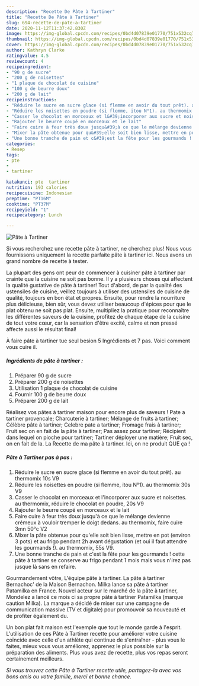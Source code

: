 ```yaml
---
description: "Recette De Pâte à Tartiner"
title: "Recette De Pâte à Tartiner"
slug: 694-recette-de-pate-a-tartiner
date: 2020-11-12T11:37:42.830Z
image: https://img-global.cpcdn.com/recipes/0bd4d07839e01770/751x532cq70/pate-a-tartiner-photo-principale-de-la-recette.jpg
thumbnail: https://img-global.cpcdn.com/recipes/0bd4d07839e01770/751x532cq70/pate-a-tartiner-photo-principale-de-la-recette.jpg
cover: https://img-global.cpcdn.com/recipes/0bd4d07839e01770/751x532cq70/pate-a-tartiner-photo-principale-de-la-recette.jpg
author: Kathryn Clarke
ratingvalue: 4.5
reviewcount: 4
recipeingredient:
- "90 g de sucre"
- "200 g de noisettes"
- "1 plaque de chocolat de cuisine"
- "100 g de beurre doux"
- "200 g de lait"
recipeinstructions:
- "Réduire le sucre en sucre glace (si flemme en avoir du tout prêt). au thermomix 10s V9"
- "Réduire les noisettes en poudre (si flemme, itou N°1). au thermomix 30s V9"
- "Casser le chocolat en morceaux et l&#39;incorporer aux sucre et noisettes. au thermomix, réduire le chocolat en poudre, 20s V9"
- "Rajouter le beurre coupé en morceaux et le lait"
- "Faire cuire à feur très doux jusqu&#39;à ce que le mélange devienne crémeux à vouloir tremper le doigt dedans. au thermomix, faire cuire 3mn 50°c V2"
- "Mixer la pâte obtenue pour qu&#39;elle soit bien lisse, mettre en pot (environ 3 pots) et au frigo pendant 2h avant dégustation (et oui il faut attendre les gourmands !). au thermomix, 55s V9."
- "Une bonne tranche de pain et c&#39;est la fête pour les gourmands ! cette pâte à tartiner se conserve au frigo pendant 1 mois mais vous n&#39;irez pas jusque là sans en refaire."
categories:
- Resep
tags:
- pte
- 
- tartiner

katakunci: pte  tartiner 
nutrition: 193 calories
recipecuisine: Indonesian
preptime: "PT16M"
cooktime: "PT37M"
recipeyield: "1"
recipecategory: Lunch

---
```



![Pâte à Tartiner](https://img-global.cpcdn.com/recipes/0bd4d07839e01770/751x532cq70/pate-a-tartiner-photo-principale-de-la-recette.jpg)

Si vous recherchez une recette pâte à tartiner, ne cherchez plus! Nous vous fournissons uniquement la recette parfaite pâte à tartiner ici. Nous avons un grand nombre de recette à tester.

La plupart des gens ont peur de commencer à cuisiner pâte à tartiner par crainte que la cuisine ne soit pas bonne. Il y a plusieurs choses qui affectent la qualité gustative de pâte à tartiner! Tout d'abord, de par la qualité des ustensiles de cuisine, veillez toujours à utiliser des ustensiles de cuisine de qualité, toujours en bon état et propres. Ensuite, pour rendre la nourriture plus délicieuse, bien sûr, vous devez utiliser beaucoup d'épices pour que le plat obtenu ne soit pas plat. Ensuite, multipliez la pratique pour reconnaître les différentes saveurs de la cuisine, profitez de chaque étape de la cuisine de tout votre cœur, car la sensation d'être excité, calme et non pressé affecte aussi le résultat final!

<!--inarticleads1-->

À faire pâte à tartiner tue seul besion 5 Ingrédients et 7 pas. Voici comment vous cuire il.

##### Ingrédients de pâte à tartiner :

1. Préparer 90 g de sucre
1. Préparer 200 g de noisettes
1. Utilisation 1 plaque de chocolat de cuisine
1. Fournir 100 g de beurre doux
1. Préparer 200 g de lait


Réalisez vos pâtes à tartiner maison pour encore plus de saveurs ! Pate a tartiner provencale; Charcuterie à tartiner; Mélange de fruits à tartiner; Célèbre pâte à tartiner; Celebre pate a tartiner; Fromage frais à tartiner; Fruit sec on en fait de la pâte à tartiner; Pas assez pour tartiner; Récipient dans lequel on pioche pour tartiner; Tartiner déployer une matière; Fruit sec, on en fait de la. La Recette de ma pâte à tartiner. Ici, on ne produit QUE ça ! 

<!--inarticleads2-->

##### Pâte à Tartiner pas à pas :

1. Réduire le sucre en sucre glace (si flemme en avoir du tout prêt). au thermomix 10s V9
1. Réduire les noisettes en poudre (si flemme, itou N°1). au thermomix 30s V9
1. Casser le chocolat en morceaux et l&#39;incorporer aux sucre et noisettes. au thermomix, réduire le chocolat en poudre, 20s V9
1. Rajouter le beurre coupé en morceaux et le lait
1. Faire cuire à feur très doux jusqu&#39;à ce que le mélange devienne crémeux à vouloir tremper le doigt dedans. au thermomix, faire cuire 3mn 50°c V2
1. Mixer la pâte obtenue pour qu&#39;elle soit bien lisse, mettre en pot (environ 3 pots) et au frigo pendant 2h avant dégustation (et oui il faut attendre les gourmands !). au thermomix, 55s V9.
1. Une bonne tranche de pain et c&#39;est la fête pour les gourmands ! cette pâte à tartiner se conserve au frigo pendant 1 mois mais vous n&#39;irez pas jusque là sans en refaire.


Gourmandement vôtre, L&#39;équipe pâte à tartiner. La pâte à tartiner Bernachoc&#39; de la Maison Bernachon. Milka lance sa pâte à tartiner Patamilka en France. Nouvel acteur sur le marché de la pâte à tartiner, Mondelez a lancé ce mois ci sa propre pâte à tartiner Patamilka (marque caution Milka). La marque a décidé de miser sur une campagne de communication massive (TV et digitale) pour promouvoir sa nouveauté et de profiter également du. 

<!--inarticleads1-->

<p>
Un bon plat fait maison est l'exemple que tout le monde garde à l'esprit. L'utilisation de ces Pâte à Tartiner recette pour améliorer votre cuisine coïncide avec celle d'un athlète qui continue de s'entraîner - plus vous le faites, mieux vous vous améliorez, apprenez le plus possible sur la préparation des aliments. Plus vous avez de recette, plus vos repas seront certainement meilleurs.
</p>

<p>
<i>Si vous trouvez cette Pâte à Tartiner recette utile, partagez-la avec vos bons amis ou votre famille, merci et bonne chance.</i>
</p>
